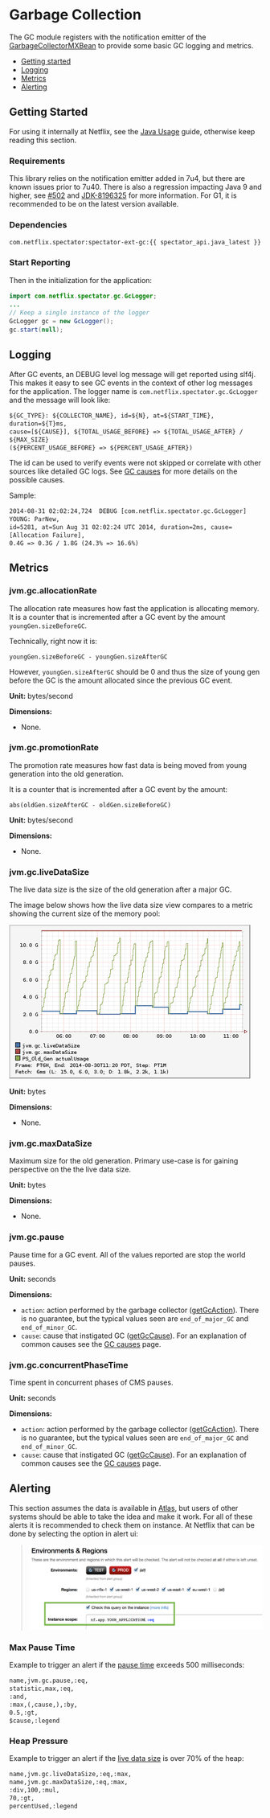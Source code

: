 # Garbage Collection

The GC module registers with the notification emitter of the [GarbageCollectorMXBean] to provide
some basic GC logging and metrics.

* [Getting started](#getting-started)
* [Logging](#logging)
* [Metrics](#metrics)
* [Alerting](#alerting)

[GarbageCollectorMXBean]: https://docs.oracle.com/en/java/javase/17/docs/api/java.management/java/lang/management/GarbageCollectorMXBean.html

## Getting Started

For using it internally at Netflix, see the [Java Usage](../usage.md) guide, otherwise
keep reading this section.

### Requirements

This library relies on the notification emitter added in 7u4, but there are known issues prior
to 7u40. There is also a regression impacting Java 9 and higher, see [#502] and [JDK-8196325]
for more information. For G1, it is recommended to be on the latest version available.

[#502]: https://github.com/Netflix/spectator/issues/502
[JDK-8196325]: https://bugs.openjdk.java.net/browse/JDK-8196325

### Dependencies

```
com.netflix.spectator:spectator-ext-gc:{{ spectator_api.java_latest }}
```

### Start Reporting

Then in the initialization for the application:

```java
import com.netflix.spectator.gc.GcLogger;
...
// Keep a single instance of the logger
GcLogger gc = new GcLogger();
gc.start(null);
```

## Logging

After GC events, an DEBUG level log message will get reported using slf4j. This makes it easy
to see GC events in the context of other log messages for the application. The logger name is
`com.netflix.spectator.gc.GcLogger` and the message will look like:

```
${GC_TYPE}: ${COLLECTOR_NAME}, id=${N}, at=${START_TIME}, duration=${T}ms,
cause=[${CAUSE}], ${TOTAL_USAGE_BEFORE} => ${TOTAL_USAGE_AFTER} / ${MAX_SIZE}
(${PERCENT_USAGE_BEFORE} => ${PERCENT_USAGE_AFTER})
```

The id can be used to verify events were not skipped or correlate with other sources like
detailed GC logs. See [GC causes](jvm-gc-causes.md) for more details on the possible causes.

Sample:

```
2014-08-31 02:02:24,724  DEBUG [com.netflix.spectator.gc.GcLogger] YOUNG: ParNew,
id=5281, at=Sun Aug 31 02:02:24 UTC 2014, duration=2ms, cause=[Allocation Failure],
0.4G => 0.3G / 1.8G (24.3% => 16.6%)
```

## Metrics

### jvm.gc.allocationRate

The allocation rate measures how fast the application is allocating memory. It is a counter
that is incremented after a GC event by the amount `youngGen.sizeBeforeGC`.

Technically, right now it is:

```
youngGen.sizeBeforeGC - youngGen.sizeAfterGC
```

However, `youngGen.sizeAfterGC` should be 0 and thus the size of young gen before the GC is
the amount allocated since the previous GC event.

**Unit:** bytes/second

**Dimensions:**

* None.

### jvm.gc.promotionRate

The promotion rate measures how fast data is being moved from young generation into the old
generation.

It is a counter that is incremented after a GC event by the amount:

```
abs(oldGen.sizeAfterGC - oldGen.sizeBeforeGC)
```

**Unit:** bytes/second

**Dimensions:**

* None.

### jvm.gc.liveDataSize

The live data size is the size of the old generation after a major GC.

The image below shows how the live data size view compares to a metric showing the current size
of the memory pool:

![Live Data Size](../../../../images/live_data_size.png)

**Unit:** bytes

**Dimensions:**

* None.

### jvm.gc.maxDataSize

Maximum size for the old generation. Primary use-case is for gaining perspective on the the
live data size.

**Unit:** bytes

**Dimensions:**

* None.

### jvm.gc.pause

Pause time for a GC event. All of the values reported are stop the world pauses.

**Unit:** seconds

**Dimensions:**

* `action`: action performed by the garbage collector ([getGcAction]). There is no guarantee, but
the typical values seen are `end_of_major_GC` and `end_of_minor_GC`.
* `cause`: cause that instigated GC ([getGcCause]). For an explanation of common causes see the
[GC causes](jvm-gc-causes.md) page.

[getGcAction]: https://docs.oracle.com/en/java/javase/17/docs/api/jdk.management/com/sun/management/GarbageCollectionNotificationInfo.html#getGcAction()
[getGcCause]: https://docs.oracle.com/en/java/javase/17/docs/api/jdk.management/com/sun/management/GarbageCollectionNotificationInfo.html#getGcCause()

### jvm.gc.concurrentPhaseTime

Time spent in concurrent phases of CMS pauses.

**Unit:** seconds

**Dimensions:**

* `action`: action performed by the garbage collector ([getGcAction]). There is no guarantee, but
the typical values seen are `end_of_major_GC` and `end_of_minor_GC`.
* `cause`: cause that instigated GC ([getGcCause]). For an explanation of common causes see the
[GC causes](jvm-gc-causes.md) page.

## Alerting

This section assumes the data is available in [Atlas](../../../../index.md),
but users of other systems should be able to take the idea and make it work. For all of these
alerts it is recommended to check them on instance. At Netflix that can be done by selecting
the option in alert ui:

> ![On Instance Alerting](../../../../images/on_instance.png)

### Max Pause Time

Example to trigger an alert if the [pause time](#jvmgcpause) exceeds 500 milliseconds:

```
name,jvm.gc.pause,:eq,
statistic,max,:eq,
:and,
:max,(,cause,),:by,
0.5,:gt,
$cause,:legend
```

### Heap Pressure

Example to trigger an alert if the [live data size](#jvmgclivedatasize) is over 70% of the heap:

```
name,jvm.gc.liveDataSize,:eq,:max,
name,jvm.gc.maxDataSize,:eq,:max,
:div,100,:mul,
70,:gt,
percentUsed,:legend
```
